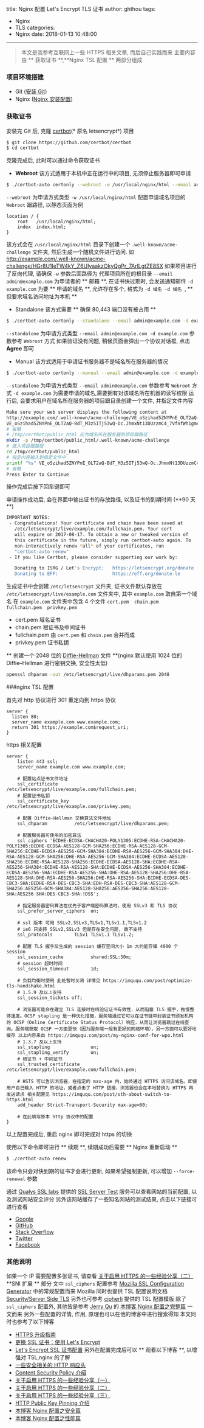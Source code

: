 title: Nginx 配置 Let's Encrypt TLS 证书
author: ghthou
tags:
  - Nginx
  - TLS
categories:
  - Nginx
date: 2018-01-13 10:48:00
---
> 本文是我参考互联网上一些 HTTPS 相关文章, 而后自己实践而来
主要内容由 ** 获取证书 **,**Nginx TSL 配置 ** 两部分组成

### 项目环境搭建
- Git       ([安装 Git](http://www.liaoxuefeng.com/wiki/0013739516305929606dd18361248578c67b8067c8c017b000/00137396287703354d8c6c01c904c7d9ff056ae23da865a000))
- Nginx     ([Nginx 安装配置](http://www.runoob.com/linux/nginx-install-setup.html))

### 获取证书
安装完 Git 后, 克隆 [certbot](https://github.com/certbot/certbot)(* 原名 letsencrypt*) 项目
```bash
$ git clone https://github.com/certbot/certbot
$ cd certbot
```
克隆完成后, 此时可以通过命令获取证书

- **Webroot**
该方式适用于本机中正在运行中的项目, 无须停止服务器即可申请
```bash
$ ./certbot-auto certonly --webroot -w /usr/local/nginx/html --email admin@example.com -d example.com -d www.example.com -d other.example.com
```
`--webroot` 为申请方式类型 
`-w /usr/local/nginx/html` 配置申请域名项目的 `Webroot` 跟路径, 以静态页面为例
```nginx
location / {
    root   /usr/local/nginx/html;
    index  index.html;
}
```
该方式会在 `/usr/local/nginx/html` 目录下创建一个 `.well-known/acme-challenge` 文件夹, 然后生成一个随机文件进行访问. 如
http://example.com/.well-known/acme-challenge/HGr8U1IeTW4kY_Z6UIyaakzOkyQgPr_7ArlLgtZE8SX
如果项目进行了反向代理, 请确保 `-w` 参数后面路径为 代理项目所在的根目录
`--email admin@example.com` 为申请者的 ** 邮箱 **, 在证书快过期时, 会发送通知邮件
`-d example.com` 为要 ** 申请的域名 **, 允许存在多个, 格式为 `-d 域名 -d 域名 `, ** 但要求域名访问地址为本机 **

- Standalone
该方式需要 ** 确保 80,443 端口没有被占用 **
```bash
$ ./certbot-auto certonly --standalone --email admin@example.com -d example.com -d www.example.com -d other.example.com
```
`--standalone` 为申请方式类型 
`--email admin@example.com -d example.com` 参数参考 `Webroot` 方式
如果验证没有问题, 稍候页面会弹出一个协议对话框, 点击 **Agree** 即可

- Manual
该方式适用于申请证书服务器不是域名所在服务器的情况
```bash
$ ./certbot-auto certonly --manual --email admin@example.com -d example.com -d www.example.com -d other.example.com
```
`--standalone` 为申请方式类型
`--email admin@example.com` 参数参考 `Webroot` 方式
`-d example.com` 为需要申请的域名,需要拥有对该域名所在机器的读写权限
运行后, 会要求用户在域名所在服务器的项目跟目录创建一个文件, 并指定文件内容
```bash
Make sure your web server displays the following content at
http://example.com/.well-known/acme-challenge/VE_oSzihad5ZNYPnE_OLT2aQ-BdT_M3z5ITj53wQ-Oc before continuing:
VE_oSzihad5ZNYPnE_OLT2aQ-BdT_M3z5ITj53wQ-Oc.JhmxNt13DUzzmC4_7VfnfWh1gmePbExxQygAMf9KTSo
# 省略
# /tmp/certbot/public_html 应为域名所在服务器的项目跟路径
mkdir -p /tmp/certbot/public_html/.well-known/acme-challenge
# 进入项目跟路径
cd /tmp/certbot/public_html
# 指定内容输入到指定文件中
printf "%s" VE_oSzihad5ZNYPnE_OLT2aQ-BdT_M3z5ITj53wQ-Oc.JhmxNt13DUzzmC4_7VfnfWh1gmePbExxQygAMf9KTSo > .well-known/acme-challenge/VE_oSzihad5ZNYPnE_OLT2aQ-BdT_M3z5ITj53wQ-Oc
# 省略
Press Enter to Continue
```
操作完成后按下回车键即可

申请操作成功后, 会在界面中输出证书的存放路径, 以及证书的到期时间 (**90 天 **)
```bash
IMPORTANT NOTES:
 - Congratulations! Your certificate and chain have been saved at
   /etc/letsencrypt/live/example.com/fullchain.pem. Your cert
   will expire on 2017-08-17. To obtain a new or tweaked version of
   this certificate in the future, simply run certbot-auto again. To
   non-interactively renew *all* of your certificates, run
   "certbot-auto renew"
 - If you like Certbot, please consider supporting our work by:

   Donating to ISRG / Let's Encrypt:   https://letsencrypt.org/donate
   Donating to EFF:                    https://eff.org/donate-le
```
生成证书中会创建 `/etc/letsencrypt` 文件夹, 证书文件默认存放在 `/etc/letsencrypt/live/example.com` 文件夹中, 其中 `example.com` 取自第一个域名
在 `example.com` 文件夹中包含 4 个文件 `cert.pem  chain.pem  fullchain.pem  privkey.pem`
- cert.pem 域名证书
- chain.pem 根证书及中间证书
- fullchain.pem 由 `cert.pem` 和 `chain.pem` 合并而成
- privkey.pem 证书私钥

** 创建一个 2048 位的 [Diffie-Hellman](https://zh.wikipedia.org/wiki/%E8%BF%AA%E8%8F%B2-%E8%B5%AB%E7%88%BE%E6%9B%BC%E5%AF%86%E9%91%B0%E4%BA%A4%E6%8F%9B) 文件 **(nginx 默认使用 1024 位的 Diffie–Hellman 进行密钥交换, 安全性太低)
```bash
openssl dhparam -out /etc/letsencrypt/live/dhparams.pem 2048
```

###nginx TSL 配置

首先对 http 协议进行 301 重定向到 https 协议
```nginx
server {
  listen 80;
  server_name example.com www.example.com;
  return 301 https://example.com$request_uri;
}
```
https 相关配置
```nginx
server {
    listen 443 ssl;
    server_name example.com www.example.com;
    
    # 配置站点证书文件地址
    ssl_certificate      /etc/letsencrypt/live/example.com/fullchain.pem;
    # 配置证书私钥
    ssl_certificate_key  /etc/letsencrypt/live/example.com/privkey.pem;
    
    # 配置 Diffie-Hellman 交换算法文件地址
    ssl_dhparam          /etc/letsencrypt/live/dhparams.pem;
    
    # 配置服务器可使用的加密算法
    ssl_ciphers 'ECDHE-ECDSA-CHACHA20-POLY1305:ECDHE-RSA-CHACHA20-POLY1305:ECDHE-ECDSA-AES128-GCM-SHA256:ECDHE-RSA-AES128-GCM-SHA256:ECDHE-ECDSA-AES256-GCM-SHA384:ECDHE-RSA-AES256-GCM-SHA384:DHE-RSA-AES128-GCM-SHA256:DHE-RSA-AES256-GCM-SHA384:ECDHE-ECDSA-AES128-SHA256:ECDHE-RSA-AES128-SHA256:ECDHE-ECDSA-AES128-SHA:ECDHE-RSA-AES256-SHA384:ECDHE-RSA-AES128-SHA:ECDHE-ECDSA-AES256-SHA384:ECDHE-ECDSA-AES256-SHA:ECDHE-RSA-AES256-SHA:DHE-RSA-AES128-SHA256:DHE-RSA-AES128-SHA:DHE-RSA-AES256-SHA256:DHE-RSA-AES256-SHA:ECDHE-ECDSA-DES-CBC3-SHA:ECDHE-RSA-DES-CBC3-SHA:EDH-RSA-DES-CBC3-SHA:AES128-GCM-SHA256:AES256-GCM-SHA384:AES128-SHA256:AES256-SHA256:AES128-SHA:AES256-SHA:DES-CBC3-SHA:!DSS';

    # 指定服务器密码算法在优先于客户端密码算法时，使用 SSLv3 和 TLS 协议
    ssl_prefer_server_ciphers  on;
    
    # ssl 版本 可用 SSLv2,SSLv3,TLSv1,TLSv1.1,TLSv1.2 
    # ie6 只支持 SSLv2,SSLv3 但是存在安全问题, 故不支持
    ssl_protocols        TLSv1 TLSv1.1 TLSv1.2;
    
    # 配置 TLS 握手后生成的 session 缓存空间大小 1m 大约能存储 4000 个 session
    ssl_session_cache          shared:SSL:50m;
    # session 超时时间
    ssl_session_timeout        1d;
    
    # 负载均衡时使用 此处暂时关闭 详情见 https://imququ.com/post/optimize-tls-handshake.html 
    # 1.5.9 及以上支持
    ssl_session_tickets off;
    
    # 浏览器可能会在建立 TLS 连接时在线验证证书有效性，从而阻塞 TLS 握手，拖慢整体速度。OCSP stapling 是一种优化措施，服务端通过它可以在证书链中封装证书颁发机构的 OCSP（Online Certificate Status Protocol）响应，从而让浏览器跳过在线查询。服务端获取 OCSP 一方面更快（因为服务端一般有更好的网络环境），另一方面可以更好地缓存 以上内容来自 https://imququ.com/post/my-nginx-conf-for-wpo.html
    # 1.3.7 及以上支持
    ssl_stapling               on;
    ssl_stapling_verify        on;
    # 根证书 + 中间证书
    ssl_trusted_certificate    /etc/letsencrypt/live/example.com/fullchain.pem;
    
    # HSTS 可以告诉浏览器，在指定的 max-age 内，始终通过 HTTPS 访问该域名。即使用户自己输入 HTTP 的地址，或者点击了 HTTP 链接，浏览器也会在本地替换为 HTTPS 再发送请求 相关配置见 https://imququ.com/post/sth-about-switch-to-https.html
    add_header Strict-Transport-Security max-age=60;
    
    # 在此填写原本 http 协议中的配置
}
```
以上配置完成后, 重启 nginx 即可完成对 https 的切换

使用以下命令即可进行 ** 续期 **, 续期成功后需要 ** Nginx 重新启动 **
```bash
$ ./certbot-auto renew
```
该命令只会对快到期的证书才会进行更新, 如果希望强制更新, 可以增加 `--force-renewal` 参数

通过 [Qualys SSL labs](https://www.ssllabs.com/index.html) 提供的 [SSL Server Test](https://www.ssllabs.com/ssltest/index.html) 服务可以查看网站的当前配置, 以及测试网站安全评分
另外该网站缓存了一些知名网站的测试结果, 点击以下链接可进行查看
- [Google](https://www.ssllabs.com/ssltest/analyze.html?d=google.com&s=216.58.195.78&hideResults=on)
- [GitHub](https://www.ssllabs.com/ssltest/analyze.html?d=github.com&s=192.30.253.113&hideResults=on)
- [Stack Overflow](https://www.ssllabs.com/ssltest/analyze.html?d=stackoverflow.com&s=151.101.129.69&hideResults=on)
- [Twitter](https://www.ssllabs.com/ssltest/analyze.html?d=twitter.com&s=104.244.42.129&hideResults=on)
- [Facebook](https://www.ssllabs.com/ssltest/analyze.html?d=www.facebook.com&s=31.13.70.36&hideResults=on)


### 其他说明
如果一个 IP 需要配置多张证书, 请查看 [关于启用 HTTPS 的一些经验分享（二）](https://imququ.com/post/sth-about-switch-to-https-2.html) **SNI 扩展 ** 部分
文中 `ssl_ciphers` 配置参考 [Mozilla SSL Configuration Generator](https://mozilla.github.io/server-side-tls/ssl-config-generator/) 中的常规配置而来
Mozilla 同时也提供 TSL 配置说明文档 [Security/Server Side TLS](https://wiki.mozilla.org/Security/Server_Side_TLS#Recommended_configurations)
另外也可参考 [cipherli](https://cipherli.st/) 提供的 TSL 配置模版
除了 `ssl_ciphers` 配置外, 其他皆是参考 [Jerry Qu](https://imququ.com/) 的 [本博客 Nginx 配置之完整篇](https://imququ.com/post/my-nginx-conf.html) 一文而来
另外一些配置的详情, 作用, 原理也可以在他的博客中进行搜索得知
本文同时也参考了以下博客
- [HTTPS 升级指南](http://www.ruanyifeng.com/blog/2016/08/migrate-from-http-to-https.html)
- [更换 SSL 证书：使用 Let's Encrypt](https://www.cooppor.com/post/using-lets-encrypt-free-ssl)
- [Let's Encrypt SSL 证书配置](http://www.jianshu.com/p/eaac0d082ba2)
另外在配置完成后可以 ** 观看以下博客 **, 以增强对 TSL,nginx 的了解
- [一些安全相关的 HTTP 响应头](https://imququ.com/post/web-security-and-response-header.html)
- [Content Security Policy 介绍](https://imququ.com/post/content-security-policy-reference.html)
- [关于启用 HTTPS 的一些经验分享（一）](https://imququ.com/post/sth-about-switch-to-https.html)
- [关于启用 HTTPS 的一些经验分享（二）](https://imququ.com/post/sth-about-switch-to-https-2.html)
- [关于启用 HTTPS 的一些经验分享（三）](https://imququ.com/post/sth-about-switch-to-https-3.html)
- [HTTP Public Key Pinning 介绍](https://imququ.com/post/http-public-key-pinning.html)
- [本博客 Nginx 配置之安全篇](https://imququ.com/post/my-nginx-conf-for-security.html)
- [本博客 Nginx 配置之性能篇](https://imququ.com/post/my-nginx-conf-for-wpo.html)

